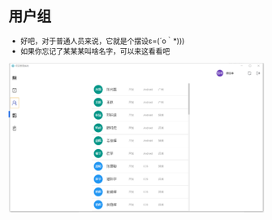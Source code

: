 # 用户组

* 好吧，对于普通人员来说，它就是个摆设ε=\(´ο｀\*\)\)\)
* 如果你忘记了某某某叫啥名字，可以来这看看吧

![](/assets/微信截图_20180416225847.png)

